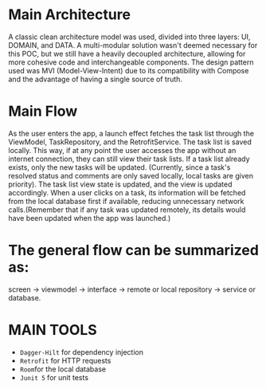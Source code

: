# Main Architecture
A classic clean architecture model was used, divided into three layers: UI, DOMAIN, and DATA.
A multi-modular solution wasn't deemed necessary for this POC, but we still have a heavily decoupled architecture, allowing for more cohesive code and interchangeable components.
The design pattern used was MVI (Model-View-Intent) due to its compatibility with Compose and the advantage of having a single source of truth.

# Main Flow
As the user enters the app, a launch effect fetches the task list through the ViewModel, TaskRepository, and the RetrofitService. The task list is saved locally. 
This way, if at any point the user accesses the app without an internet connection, they can still view their task lists.
If a task list already exists, only the new tasks will be updated. (Currently, since a task's resolved status and comments are only saved locally, local tasks are given priority).
The task list view state is updated, and the view is updated accordingly. When a user clicks on a task, its information will be fetched from the local database first if available, 
reducing unnecessary network calls.(Remember that if any task was updated remotely, its details would have been updated when the app was launched.)

# The general flow can be summarized as:
screen -> viewmodel -> interface -> remote or local repository -> service or database.


# MAIN TOOLS
- `Dagger-Hilt` for dependency injection
- `Retrofit` for HTTP requests
- `Room`for the local database
- `Junit 5` for unit tests
